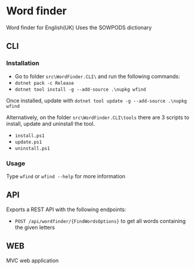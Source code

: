 # Word finder

Word finder for English(UK)
Uses the SOWPODS dictionary

## CLI

### Installation

- Go to folder `src\WordFinder.CLI\` and run the following commands:
- `dotnet pack -c Release`
- `dotnet tool install -g --add-source .\nupkg wfind`

Once installed, update with `dotnet tool update -g --add-source .\nupkg wfind`

Alternatively, on the folder `src\WordFinder.CLI\tools` there are 3 scripts to install, update and uninstall the tool.
- `install.ps1`
- `update.ps1`
- `uninstall.ps1`

### Usage

Type `wfind` or `wfind --help` for more information

## API

Exports a REST API with the following endpoints:
- `POST /api/wordfinder/{FindWordsOptions}` to get all words containing the given letters

## WEB

MVC web application
